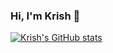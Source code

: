### Hi, I'm Krish 👋

[![Krish's GitHub stats](https://github-readme-stats.vercel.app/api?username=altodev7&count_private=true&include_all_commits=true&show_icons=true&theme=tokyonight)](https://github.com/anuraghazra/github-readme-stats)

<!-- [![Top Langs](https://github-readme-stats.vercel.app/api/top-langs/?username=solvepx&theme=tokyonight)](https://github.com/anuraghazra/github-readme-stats) -->


<!-- ## Languages I've Used -->
